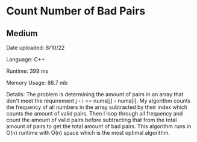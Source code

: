 
# Count Number of Bad Pairs

## Medium

Date uploaded: 8/10/22

Language: C++

Runtime: 399 ms

Memory Usage: 88.7 mb

Details: The problem is determining the amount of pairs in an array that don't meet the requirement j - i == nums[j] - nums[i]. My algorithm counts the frequency of all numbers in the array subtracted by their index which counts the amount of valid pairs. Then I loop through all frequency and count the amount of valid pairs before subtracting that from the total amount of pairs to get the total amount of bad pairs. This algorithm runs in O(n) runtime with O(n) space which is the most optimal algorithm.
